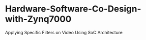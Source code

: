 # Hardware-Software-Co-Design-with-Zynq7000
Applying Specific Filters on Video Using SoC Architecture
